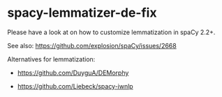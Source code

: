 # spacy-lemmatizer-de-fix
Please have a look at <Spacy Lemma Correction with Lookups Data.ipynb> on how to customize lemmatization in spaCy 2.2+.

See also: <https://github.com/explosion/spaCy/issues/2668>

Alternatives for lemmatization:

* <https://github.com/DuyguA/DEMorphy>

* <https://github.com/Liebeck/spacy-iwnlp>



